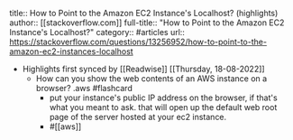 title:: How to Point to the Amazon EC2 Instance's Localhost? (highlights)
author:: [[stackoverflow.com]]
full-title:: "How to Point to the Amazon EC2 Instance's Localhost?"
category:: #articles
url:: https://stackoverflow.com/questions/13256952/how-to-point-to-the-amazon-ec2-instances-localhost

- Highlights first synced by [[Readwise]] [[Thursday, 18-08-2022]]
	- How can you show the web contents of an AWS instance on a browser? .aws #flashcard
		- put your instance's public IP address on the browser, if that's what you meant to ask. that will open up the default web root page of the server hosted at your ec2 instance.
		- #[[aws]]